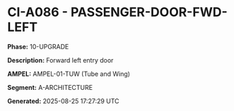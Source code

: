 # CI-A086 - PASSENGER-DOOR-FWD-LEFT

**Phase:** 10-UPGRADE

**Description:** Forward left entry door

**AMPEL:** AMPEL-01-TUW (Tube and Wing)

**Segment:** A-ARCHITECTURE

**Generated:** 2025-08-25 17:27:29 UTC
